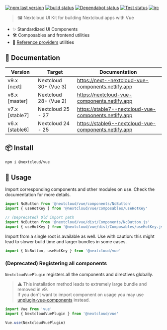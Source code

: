 [![npm last version](https://img.shields.io/npm/v/@nextcloud/vue.svg?style=flat-square)](https://www.npmjs.com/package/@nextcloud/vue)
[![build status](https://img.shields.io/github/actions/workflow/status/nextcloud-libraries/nextcloud-vue/node.yml?style=flat-square)](https://github.com/nextcloud-libraries/nextcloud-vue/actions/workflows/node.yml?query=branch%3Amaster)
[![Dependabot status](https://img.shields.io/badge/Dependabot-enabled-brightgreen.svg?longCache=true&style=flat-square&logo=dependabot)](https://dependabot.com)
[![Test status](https://img.shields.io/github/actions/workflow/status/nextcloud-libraries/nextcloud-vue/npm-test.yml?style=flat-square&label=Test%20status)](https://github.com/nextcloud-libraries/nextcloud-vue/actions/workflows/npm-test.yml?query=branch%3Amaster)
[![irc](https://img.shields.io/badge/IRC-%23nextcloud--dev%20on%20freenode-blue.svg?style=flat-square)](https://webchat.freenode.net/?channels=nextcloud-dev)

<!--
 - SPDX-FileCopyrightText: 2020-2024 Nextcloud GmbH and Nextcloud contributors
 - SPDX-License-Identifier: AGPL-3.0-or-later
-->

> 🖼️ Nextcloud UI Kit for building Nextcloud apps with Vue

- ✨ Standardized UI Components
- 🛠️ Composables and frontend utilities
- 🔗 [Reference providers](https://docs.nextcloud.com/server/latest/developer_manual/digging_deeper/reference.html) utilities

## 📄 Documentation

| Version        | Target                | Documentation                                         |
|----------------|-----------------------|-------------------------------------------------------|
| v9.x [next]    | Nextcloud 30+ (Vue 3) | https://next--nextcloud-vue-components.netlify.app    |
| v8.x [master]  | Nextcloud 28+ (Vue 2) | https://nextcloud-vue-components.netlify.app          |
| v7.x [stable7] | Nextcloud 25 - 27     | https://stable7--nextcloud-vue-components.netlify.app |
| v6.x [stable6] | Nextcloud 24 - 25     | https://stable6--nextcloud-vue-components.netlify.app |

## 📦 Install

```bash
npm i @nextcloud/vue
```

## 🚀 Usage

Import corresponding components and other modules on use. Check the documentation for more details.

```js static
import NcButton from '@nextcloud/vue/components/NcButton'
import { useHotKey } from '@nextcloud/vue/composables/useHotKey'

// (Deprecated) Old import path 
import NcButton from '@nextcloud/vue/dist/Components/NcButton.js'
import { useHotKey } from '@nextcloud/vue/dist/Composables/useHotKey.js'
```

Import from a single root is available as well. Use with caution: this might lead to slower build time and larger bundles in some cases.

```js static
import { NcButton, useHotKey } from '@nextcloud/vue'
```

### (Deprecated) Registering all components

`NextcloudVuePlugin` registers all the components and directives globally.

> ⚠️ This installation method leads to extremely large bundle and removed in v9.\
> If you don't want to import component on usage you may use [unplugin-vue-components](https://github.com/unplugin/unplugin-vue-components) instead.

```js static
import Vue from 'vue'
import { NextcloudVuePlugin } from '@nextcloud/vue'

Vue.use(NextcloudVuePlugin)
```
